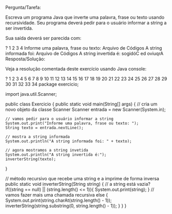 Pergunta/Tarefa:

Escreva um programa Java que inverte uma palavra, frase ou texto usando recursividade. Seu programa deverá pedir para o usuário informar a string a ser invertida.

Sua saída deverá ser parecida com:

?
1
2
3
4
Informe uma palavra, frase ou texto: Arquivo de Códigos
A string informada foi: Arquivo de Códigos
A string invertida é:
sogidóC ed oviuqrA
Resposta/Solução:

Veja a resolução comentada deste exercício usando Java console:

?
1
2
3
4
5
6
7
8
9
10
11
12
13
14
15
16
17
18
19
20
21
22
23
24
25
26
27
28
29
30
31
32
33
34
package exercicio;

import java.util.Scanner;

public class Exercicio {
public static void main(String[] args) {
// cria um novo objeto da classe Scanner
Scanner entrada = new Scanner(System.in);

    // vamos pedir para o usuário informar a string
    System.out.print("Informe uma palavra, frase ou texto: ");
    String texto = entrada.nextLine();
     
    // mostra a string informada
    System.out.println("A string informada foi: " + texto);
     
    // agora mostramos a string invetida
    System.out.println("A string invertida é:");
    inverterString(texto);
}

// método recursivo que recebe uma string e a imprime de forma inversa
public static void inverterString(String string) {
// a string está vazia?
if((string == null) || (string.length() <= 1)){
System.out.print(string);
}
// vamos fazer mais uma chamada recursiva
else {
System.out.print(string.charAt(string.length() - 1));
inverterString(string.substring(0, string.length() - 1));
}
}
}


